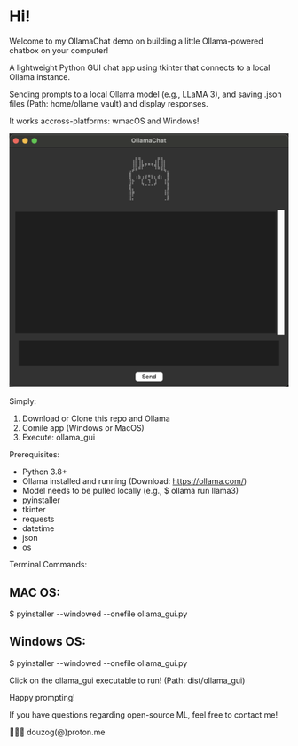 # Hi! 
Welcome to my OllamaChat demo on building a little Ollama-powered chatbox on your computer!

A lightweight Python GUI chat app using tkinter that connects to a local Ollama instance.

Sending prompts to a local Ollama model (e.g., LLaMA 3), and saving .json files (Path: home/ollame_vault) and display responses.

It works accross-platforms: wmacOS and Windows!

![alt text](ollama_gui.png)


Simply:
1. Download or Clone this repo and Ollama
2. Comile app (Windows or MacOS)
3. Execute: ollama_gui

Prerequisites:
- Python 3.8+
- Ollama installed and running (Download: https://ollama.com/)
- Model needs to be pulled locally (e.g., $ ollama run llama3)
- pyinstaller
- tkinter
- requests
- datetime 
- json
- os

Terminal Commands:
## MAC OS:
$ pyinstaller --windowed --onefile ollama_gui.py

## Windows OS:
$ pyinstaller --windowed --onefile ollama_gui.py

Click on the ollama_gui executable to run! (Path: dist/ollama_gui)

Happy prompting!

If you have questions regarding open-source ML, feel free to contact me!

🥷🏼👾 douzog(@)proton.me